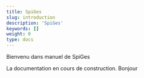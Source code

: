 ```yaml
---
title: SpiGes
slug: introduction
description: 'SpiGes'
keywords: []
weight: 0
type: docs
---
```


Bienvenu dans manuel de SpiGes

La documentation en cours de construction. Bonjour
